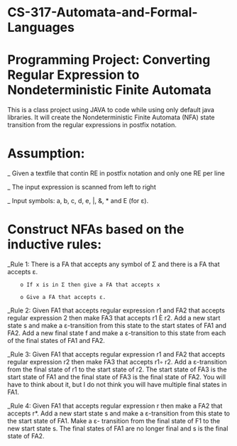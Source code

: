 # CS-317-Automata-and-Formal-Languages
# Programming Project:  Converting Regular Expression to Nondeterministic Finite Automata

This is a class project using JAVA to code while using only default java libraries. It will create the Nondeterministic Finite Automata (NFA) state transition 
from the regular expressions in postfix notation.

# Assumption:
  
_ Given a textfile that contin RE in postfix notation and only one RE per line

_ The input expression is scanned from left to right

_ Input symbols: a, b, c, d, e, |, &, * and E (for ε).

# Construct NFAs based on the inductive rules:

_Rule 1: There is a FA that accepts any symbol of Σ and there is a FA that accepts ε.

        o If x is in Σ then give a FA that accepts x

        o Give a FA that accepts ε.

_Rule 2: Given FA1 that accepts regular expression r1 and FA2 that accepts regular expression 2 then make FA3 that accepts r1 È r2. 
Add a new start state s and make a ε-transition from this state to the start states of FA1 and FA2. Add a new final state f and make a ε-transition
to this state from each of the final states of FA1 and FA2.

_Rule 3: Given FA1 that accepts regular expression r1 and FA2 that accepts regular expression r2 then make FA3 that accepts r1◦ r2. Add a ε-transition from the final state of r1 to the start
state of r2. The start state of FA3 is the start state of FA1 and the final state of FA3 is the final state of FA2. You will have to think about it, but I do not think you will have multiple final
states in FA1.

_Rule 4: Given FA1 that accepts regular expression r then make a FA2 that accepts r*. Add a new start state s and make a ε-transition from this state to the start state of FA1. Make a ε-
transition from the final state of F1 to the new start state s. The final states of FA1 are no longer final and s is the final state of FA2.

